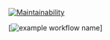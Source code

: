 [![Maintainability](https://api.codeclimate.com/v1/badges/a99a88d28ad37a79dbf6/maintainability)](https://codeclimate.com/github/codeclimate/codeclimate/maintainability)

[![example workflow name](https://github.com/igorkonovalchik/hexlet-frontend-project-1/workflows/Eslint/badge.svg)]